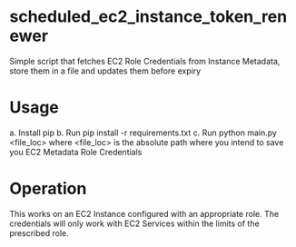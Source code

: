 # scheduled_ec2_instance_token_renewer
Simple script that fetches EC2 Role Credentials from Instance Metadata, store them in a file and updates them before expiry

# Usage
a. Install pip
b. Run pip install -r requirements.txt
c. Run  python main.py <file_loc>
where <file_loc> is the absolute path where you intend to save you EC2 Metadata Role Credentials

# Operation
This works on an EC2 Instance configured with an appropriate role.
The credentials will only work with EC2 Services within the limits of the prescribed role. 
